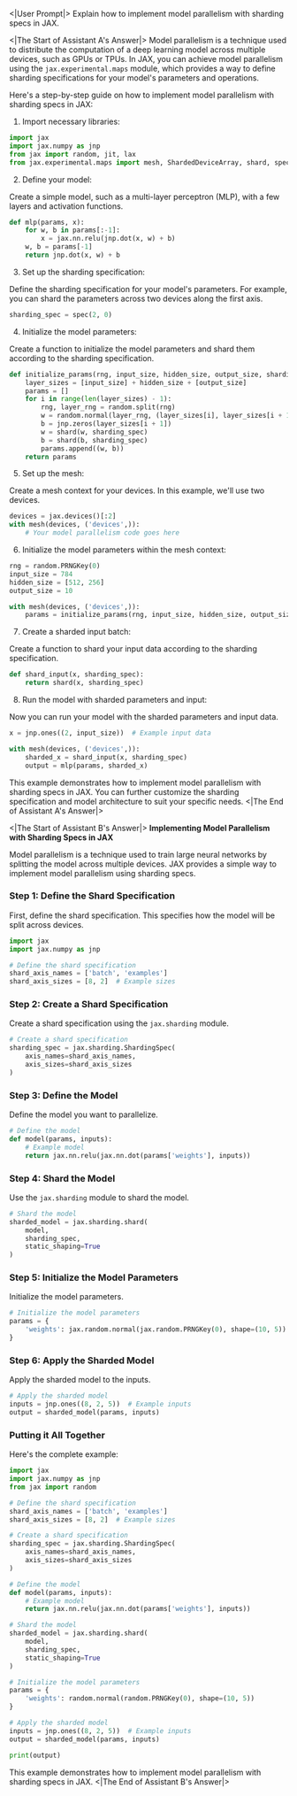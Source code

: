 <|User Prompt|>
Explain how to implement model parallelism with sharding specs in JAX.

<|The Start of Assistant A's Answer|>
Model parallelism is a technique used to distribute the computation of a deep learning model across multiple devices, such as GPUs or TPUs. In JAX, you can achieve model parallelism using the `jax.experimental.maps` module, which provides a way to define sharding specifications for your model's parameters and operations.

Here's a step-by-step guide on how to implement model parallelism with sharding specs in JAX:

1. Import necessary libraries:

```python
import jax
import jax.numpy as jnp
from jax import random, jit, lax
from jax.experimental.maps import mesh, ShardedDeviceArray, shard, spec
```

2. Define your model:

Create a simple model, such as a multi-layer perceptron (MLP), with a few layers and activation functions.

```python
def mlp(params, x):
    for w, b in params[:-1]:
        x = jax.nn.relu(jnp.dot(x, w) + b)
    w, b = params[-1]
    return jnp.dot(x, w) + b
```

3. Set up the sharding specification:

Define the sharding specification for your model's parameters. For example, you can shard the parameters across two devices along the first axis.

```python
sharding_spec = spec(2, 0)
```

4. Initialize the model parameters:

Create a function to initialize the model parameters and shard them according to the sharding specification.

```python
def initialize_params(rng, input_size, hidden_size, output_size, sharding_spec):
    layer_sizes = [input_size] + hidden_size + [output_size]
    params = []
    for i in range(len(layer_sizes) - 1):
        rng, layer_rng = random.split(rng)
        w = random.normal(layer_rng, (layer_sizes[i], layer_sizes[i + 1]))
        b = jnp.zeros(layer_sizes[i + 1])
        w = shard(w, sharding_spec)
        b = shard(b, sharding_spec)
        params.append((w, b))
    return params
```

5. Set up the mesh:

Create a mesh context for your devices. In this example, we'll use two devices.

```python
devices = jax.devices()[:2]
with mesh(devices, ('devices',)):
    # Your model parallelism code goes here
```

6. Initialize the model parameters within the mesh context:

```python
rng = random.PRNGKey(0)
input_size = 784
hidden_size = [512, 256]
output_size = 10

with mesh(devices, ('devices',)):
    params = initialize_params(rng, input_size, hidden_size, output_size, sharding_spec)
```

7. Create a sharded input batch:

Create a function to shard your input data according to the sharding specification.

```python
def shard_input(x, sharding_spec):
    return shard(x, sharding_spec)
```

8. Run the model with sharded parameters and input:

Now you can run your model with the sharded parameters and input data.

```python
x = jnp.ones((2, input_size))  # Example input data

with mesh(devices, ('devices',)):
    sharded_x = shard_input(x, sharding_spec)
    output = mlp(params, sharded_x)
```

This example demonstrates how to implement model parallelism with sharding specs in JAX. You can further customize the sharding specification and model architecture to suit your specific needs.
<|The End of Assistant A's Answer|>

<|The Start of Assistant B's Answer|>
**Implementing Model Parallelism with Sharding Specs in JAX**

Model parallelism is a technique used to train large neural networks by splitting the model across multiple devices. JAX provides a simple way to implement model parallelism using sharding specs.

### Step 1: Define the Shard Specification

First, define the shard specification. This specifies how the model will be split across devices.

```python
import jax
import jax.numpy as jnp

# Define the shard specification
shard_axis_names = ['batch', 'examples']
shard_axis_sizes = [8, 2]  # Example sizes
```

### Step 2: Create a Shard Specification

Create a shard specification using the `jax.sharding` module.

```python
# Create a shard specification
sharding_spec = jax.sharding.ShardingSpec(
    axis_names=shard_axis_names,
    axis_sizes=shard_axis_sizes
)
```

### Step 3: Define the Model

Define the model you want to parallelize.

```python
# Define the model
def model(params, inputs):
    # Example model
    return jax.nn.relu(jax.nn.dot(params['weights'], inputs))
```

### Step 4: Shard the Model

Use the `jax.sharding` module to shard the model.

```python
# Shard the model
sharded_model = jax.sharding.shard(
    model,
    sharding_spec,
    static_shaping=True
)
```

### Step 5: Initialize the Model Parameters

Initialize the model parameters.

```python
# Initialize the model parameters
params = {
    'weights': jax.random.normal(jax.random.PRNGKey(0), shape=(10, 5))
}
```

### Step 6: Apply the Sharded Model

Apply the sharded model to the inputs.

```python
# Apply the sharded model
inputs = jnp.ones((8, 2, 5))  # Example inputs
output = sharded_model(params, inputs)
```

### Putting it All Together

Here's the complete example:

```python
import jax
import jax.numpy as jnp
from jax import random

# Define the shard specification
shard_axis_names = ['batch', 'examples']
shard_axis_sizes = [8, 2]  # Example sizes

# Create a shard specification
sharding_spec = jax.sharding.ShardingSpec(
    axis_names=shard_axis_names,
    axis_sizes=shard_axis_sizes
)

# Define the model
def model(params, inputs):
    # Example model
    return jax.nn.relu(jax.nn.dot(params['weights'], inputs))

# Shard the model
sharded_model = jax.sharding.shard(
    model,
    sharding_spec,
    static_shaping=True
)

# Initialize the model parameters
params = {
    'weights': random.normal(random.PRNGKey(0), shape=(10, 5))
}

# Apply the sharded model
inputs = jnp.ones((8, 2, 5))  # Example inputs
output = sharded_model(params, inputs)

print(output)
```

This example demonstrates how to implement model parallelism with sharding specs in JAX.
<|The End of Assistant B's Answer|>